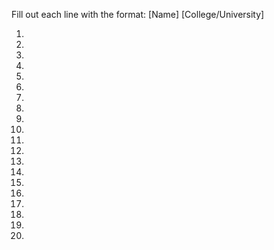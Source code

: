 
 
Fill out each line with the format: [Name] [College/University]
  
1.
2. 
3.
4. 
5.
6. 
7. 
8. 
9. 
10.
11.
12.
13.
14.
15.
16.
17.
18.
19.
20. 


